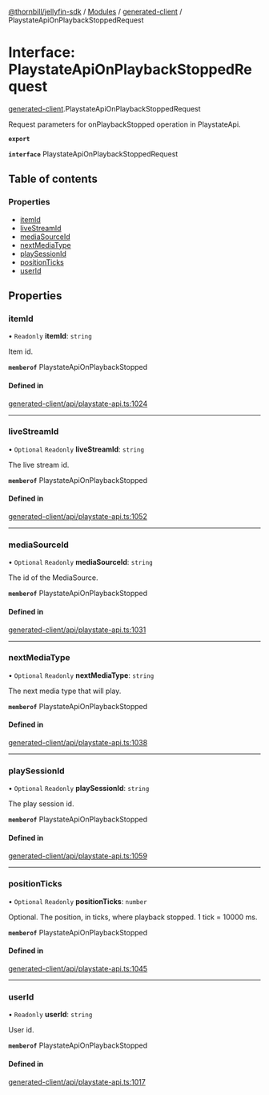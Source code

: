 [@thornbill/jellyfin-sdk](../README.md) / [Modules](../modules.md) / [generated-client](../modules/generated_client.md) / PlaystateApiOnPlaybackStoppedRequest

# Interface: PlaystateApiOnPlaybackStoppedRequest

[generated-client](../modules/generated_client.md).PlaystateApiOnPlaybackStoppedRequest

Request parameters for onPlaybackStopped operation in PlaystateApi.

**`export`**

**`interface`** PlaystateApiOnPlaybackStoppedRequest

## Table of contents

### Properties

- [itemId](generated_client.PlaystateApiOnPlaybackStoppedRequest.md#itemid)
- [liveStreamId](generated_client.PlaystateApiOnPlaybackStoppedRequest.md#livestreamid)
- [mediaSourceId](generated_client.PlaystateApiOnPlaybackStoppedRequest.md#mediasourceid)
- [nextMediaType](generated_client.PlaystateApiOnPlaybackStoppedRequest.md#nextmediatype)
- [playSessionId](generated_client.PlaystateApiOnPlaybackStoppedRequest.md#playsessionid)
- [positionTicks](generated_client.PlaystateApiOnPlaybackStoppedRequest.md#positionticks)
- [userId](generated_client.PlaystateApiOnPlaybackStoppedRequest.md#userid)

## Properties

### itemId

• `Readonly` **itemId**: `string`

Item id.

**`memberof`** PlaystateApiOnPlaybackStopped

#### Defined in

[generated-client/api/playstate-api.ts:1024](https://github.com/jellyfin/jellyfin-sdk-typescript/blob/7402732/src/generated-client/api/playstate-api.ts#L1024)

___

### liveStreamId

• `Optional` `Readonly` **liveStreamId**: `string`

The live stream id.

**`memberof`** PlaystateApiOnPlaybackStopped

#### Defined in

[generated-client/api/playstate-api.ts:1052](https://github.com/jellyfin/jellyfin-sdk-typescript/blob/7402732/src/generated-client/api/playstate-api.ts#L1052)

___

### mediaSourceId

• `Optional` `Readonly` **mediaSourceId**: `string`

The id of the MediaSource.

**`memberof`** PlaystateApiOnPlaybackStopped

#### Defined in

[generated-client/api/playstate-api.ts:1031](https://github.com/jellyfin/jellyfin-sdk-typescript/blob/7402732/src/generated-client/api/playstate-api.ts#L1031)

___

### nextMediaType

• `Optional` `Readonly` **nextMediaType**: `string`

The next media type that will play.

**`memberof`** PlaystateApiOnPlaybackStopped

#### Defined in

[generated-client/api/playstate-api.ts:1038](https://github.com/jellyfin/jellyfin-sdk-typescript/blob/7402732/src/generated-client/api/playstate-api.ts#L1038)

___

### playSessionId

• `Optional` `Readonly` **playSessionId**: `string`

The play session id.

**`memberof`** PlaystateApiOnPlaybackStopped

#### Defined in

[generated-client/api/playstate-api.ts:1059](https://github.com/jellyfin/jellyfin-sdk-typescript/blob/7402732/src/generated-client/api/playstate-api.ts#L1059)

___

### positionTicks

• `Optional` `Readonly` **positionTicks**: `number`

Optional. The position, in ticks, where playback stopped. 1 tick &#x3D; 10000 ms.

**`memberof`** PlaystateApiOnPlaybackStopped

#### Defined in

[generated-client/api/playstate-api.ts:1045](https://github.com/jellyfin/jellyfin-sdk-typescript/blob/7402732/src/generated-client/api/playstate-api.ts#L1045)

___

### userId

• `Readonly` **userId**: `string`

User id.

**`memberof`** PlaystateApiOnPlaybackStopped

#### Defined in

[generated-client/api/playstate-api.ts:1017](https://github.com/jellyfin/jellyfin-sdk-typescript/blob/7402732/src/generated-client/api/playstate-api.ts#L1017)
